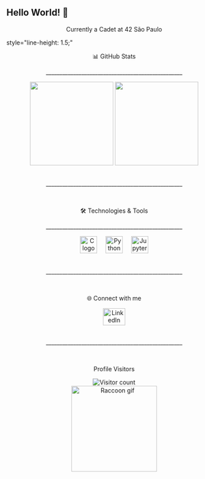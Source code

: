 ## Hello World! 👋

<p align="center">Currently a Cadet at 42 São Paulo</p>

<div>style="line-height: 1.5;"
  <p align="center">📊 GitHub Stats</p>
  <p align="center">__________________________________________________</p>
</div> </div> 

<div align="center">
  <img src="https://github-readme-stats.vercel.app/api?username=GuilhermeGors&theme=default&show_icons=true" height="195px">
  <img src="https://github-readme-stats.vercel.app/api/top-langs/?username=GuilhermeGors&hide=html&layout=compact&theme=default" height="195px">
</div> 
<br> 
<p align="center">__________________________________________________</p>
<br>
<p align="center">🛠️ Technologies & Tools</p>
<p align="center">__________________________________________________</p>

<div align="center">
  <img src="https://cdn.jsdelivr.net/gh/devicons/devicon/icons/c/c-original.svg" height="40" alt="C logo" />
  <img width="12" />
  <img src="https://cdn.jsdelivr.net/gh/devicons/devicon/icons/python/python-original.svg" height="40" alt="Python logo" />
  <img width="12" />
  <img src="https://cdn.jsdelivr.net/gh/devicons/devicon/icons/jupyter/jupyter-original.svg" height="40" alt="Jupyter logo" />
</div>

<br> 
<p align="center">__________________________________________________</p>
<br>

<p align="center">🌐 Connect with me</p>

<div align="center">
  <a href="https://www.linkedin.com/in/guilhermegors/" target="_blank">
    <img src="https://raw.githubusercontent.com/maurodesouza/profile-readme-generator/master/src/assets/icons/social/linkedin/default.svg" width="52" height="40" alt="LinkedIn logo" />
  </a>
</div>

<br> 
<p align="center">__________________________________________________</p>
<br>

<p align="center">Profile Visitors</p>

<div align="center">
  <img src="https://profile-counter.glitch.me/GuilhermeGors/count.svg?" alt="Visitor count" />
</div>

<div align="center">
  <img height="200" src="https://media.tenor.com/_7Fjti7kTzsAAAAM/raccoon-cute.gif" alt="Raccoon gif" />
</div>

